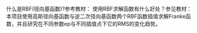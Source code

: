 什么是RBF(径向基函数)?参考教材： 使用RBF求解函数有什么好处？参见教材： 本项目使用高斯径向基函数与逆二次径向基函数两个RBF函数插值求解Franke函数，并且研究在不同参数ep与不同插值点下它的RMS的变化趋势。
